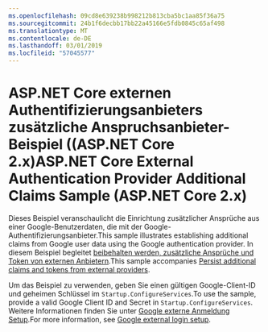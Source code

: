 ```yaml
---
ms.openlocfilehash: 09cd8e639238b998212b813cba5bc1aa85f36a75
ms.sourcegitcommit: 24b1f6decbb17bb22a45166e5fdb0845c65af498
ms.translationtype: MT
ms.contentlocale: de-DE
ms.lasthandoff: 03/01/2019
ms.locfileid: "57045577"
---
```

# <a name="aspnet-core-external-authentication-provider-additional-claims-sample-aspnet-core-2x"></a><span data-ttu-id="199f6-101">ASP.NET Core externen Authentifizierungsanbieters zusätzliche Anspruchsanbieter-Beispiel ((ASP.NET Core 2.x)</span><span class="sxs-lookup"><span data-stu-id="199f6-101">ASP.NET Core External Authentication Provider Additional Claims Sample (ASP.NET Core 2.x)</span></span>

<span data-ttu-id="199f6-102">Dieses Beispiel veranschaulicht die Einrichtung zusätzlicher Ansprüche aus einer Google-Benutzerdaten, die mit der Google-Authentifizierungsanbieter.</span><span class="sxs-lookup"><span data-stu-id="199f6-102">This sample illustrates establishing additional claims from Google user data using the Google authentication provider.</span></span> <span data-ttu-id="199f6-103">In diesem Beispiel begleitet [beibehalten werden, zusätzliche Ansprüche und Token von externen Anbietern](https://docs.microsoft.com/aspnet/core/security/authentication/social/additional-claims).</span><span class="sxs-lookup"><span data-stu-id="199f6-103">This sample accompanies [Persist additional claims and tokens from external providers](https://docs.microsoft.com/aspnet/core/security/authentication/social/additional-claims).</span></span>

<span data-ttu-id="199f6-104">Um das Beispiel zu verwenden, geben Sie einen gültigen Google-Client-ID und geheimen Schlüssel im `Startup.ConfigureServices`.</span><span class="sxs-lookup"><span data-stu-id="199f6-104">To use the sample, provide a valid Google Client ID and Secret in `Startup.ConfigureServices`.</span></span> <span data-ttu-id="199f6-105">Weitere Informationen finden Sie unter [Google externe Anmeldung Setup](https://docs.microsoft.com/aspnet/core/security/authentication/social/google-logins).</span><span class="sxs-lookup"><span data-stu-id="199f6-105">For more information, see [Google external login setup](https://docs.microsoft.com/aspnet/core/security/authentication/social/google-logins).</span></span>
